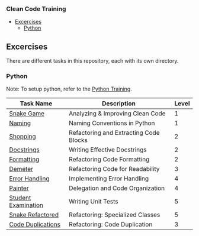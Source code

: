 ### Clean Code Training 

- [Excercises](#excercises)
  - [Python](#python)

## Excercises

There are different tasks in this repository, each with its own directory.  

### Python
Note: To setup python, refer to the [Python Training](./Python/README.md).
  
| Task Name | Description | Level |
|---|---|---|
| [Snake Game](./Python/src/01_introduction/README.md) | Analyzing & Improving Clean Code | 1 |
| [Naming](./Python/src/02_naming/README.md) | Naming Conventions in Python | 1 |
| [Shopping](./Python/src/03_codeblocks/README.md) | Refactoring and Extracting Code Blocks | 2 |
| [Docstrings](./Python/src/04_comments/README.md) | Writing Effective Docstrings | 2 |
| [Formatting](./Python/src/05_formatting/README.md) | Refactoring Code Formatting | 2 |
| [Demeter](./Python/src/06_demeter/README.md) | Refactoring Code for Readability | 3 |
| [Error Handling](./Python/src/07_error_handling/README.md) | Implementing Error Handling | 4 |
| [Painter](./Python/src/08_delegation/README.md) | Delegation and Code Organization | 4 |
| [Student Examination](./Python/src/09_testing/README.md) | Writing Unit Tests | 5 |
| [Snake Refactored](./Python/src/10_classes/README.md) | Refactoring: Specialized Classes | 5 |
| [Code Duplications](./Python/src/12_duplication/README.md) | Refactoring: Code Duplication | 3 |